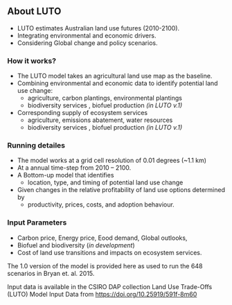 ## About LUTO

 - LUTO  estimates Australian land use futures (2010-2100). 
 - Integrating environmental and economic drivers.
 - Considering Global change and policy scenarios.

### How it works?

 - The LUTO model takes an agricultural land use map as the baseline.
 - Combining environmental and economic data to identify potential land use change:
	 - agriculture, carbon plantings, environmental plantings 
	 - biodiversity services , biofuel production *(in LUTO v.1)*
- Corresponding supply of ecosystem services 
	- agriculture, emissions abatement, water resources
	- biodiversity services , biofuel production *(in LUTO v.1)*

### Running detailes
- The model works at a grid cell resolution of 0.01 degrees (~1.1 km)
- At a annual time-step from 2010 – 2100. 
- A Bottom-up model that identifies 
	- location, type, and timing of potential land use change 
- Given changes in the relative profitability of land use options determined by 
	- productivity, prices, costs, and adoption behaviour. 

### Input Parameters
- Carbon price, Energy price, Eood demand, Global outlooks, 
- Biofuel and biodiversity (*in development*)
- Cost of land use transitions and impacts on ecosystem services. 


The 1.0 version of the model is provided here as used to run the 648 scenarios in Bryan et. al. 2015. 

Input data is available in the CSIRO DAP collection Land Use Trade-Offs (LUTO) Model Input Data from https://doi.org/10.25919/591f-8m60                 